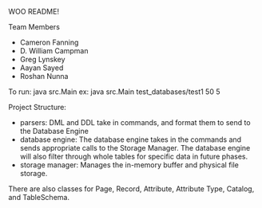 WOO README!

Team Members

- Cameron Fanning
- D. William Campman
- Greg Lynskey
- Aayan Sayed
- Roshan Nunna

To run:
java src.Main <database path> <page size> <buffer size>
ex: java src.Main test_databases/test1 50 5

Project Structure:
- parsers: DML and DDL take in commands, and format them to send to the Database Engine
- database engine: The database engine takes in the commands and sends appropriate calls to the Storage Manager. The database engine will also filter through whole tables for specific data in future phases.
- storage manager: Manages the in-memory buffer and physical file storage.

There are also classes for Page, Record, Attribute, Attribute Type, Catalog, and TableSchema.

